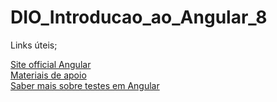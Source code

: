 # DIO_Introducao_ao_Angular_8


Links úteis;

[Site official Angular](https://angular.io)</br>
[Materiais de apoio](https://material.angular.io/)</br>
[Saber mais sobre testes em Angular](https://angular.io/guide/testing)</br>
